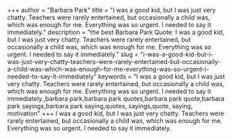 +++
author = "Barbara Park"
title = "I was a good kid, but I was just very chatty. Teachers were rarely entertained, but occasionally a child was, which was enough for me. Everything was so urgent. I needed to say it immediately."
description = "the best Barbara Park Quote: I was a good kid, but I was just very chatty. Teachers were rarely entertained, but occasionally a child was, which was enough for me. Everything was so urgent. I needed to say it immediately."
slug = "i-was-a-good-kid-but-i-was-just-very-chatty-teachers-were-rarely-entertained-but-occasionally-a-child-was-which-was-enough-for-me-everything-was-so-urgent-i-needed-to-say-it-immediately"
keywords = "I was a good kid, but I was just very chatty. Teachers were rarely entertained, but occasionally a child was, which was enough for me. Everything was so urgent. I needed to say it immediately.,barbara park,barbara park quotes,barbara park quote,barbara park sayings,barbara park saying,quotes, sayings,quote, saying, motivation"
+++
I was a good kid, but I was just very chatty. Teachers were rarely entertained, but occasionally a child was, which was enough for me. Everything was so urgent. I needed to say it immediately.
